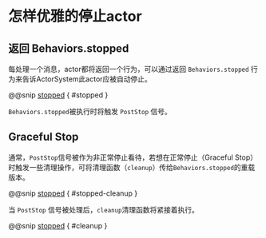 # 怎样优雅的停止actor

## 返回 Behaviors.stopped

每处理一个消息，actor都将返回一个行为，可以通过返回 `Behaviors.stopped` 行为来告诉ActorSystem此actor应被自动停止。

@@snip [stopped](../../../../../cookbook-actor/src/main/scala/cookbook/actor/stopped/StoppedMain.scala) { #stopped }

`Behaviors.stopped`被执行时将触发 `PostStop` 信号。

## Graceful Stop

通常，`PostStop`信号被作为非正常停止看待，若想在正常停止（Graceful Stop）时触发一些清理操作，可将清理函数（`cleanup`）传给`Behaviors.stopped`的重载版本。

@@snip [stopped](../../../../../cookbook-actor/src/main/scala/cookbook/actor/stopped/StoppedMain.scala) { #stopped-cleanup }

当 `PostStop` 信号被处理后，`cleanup`清理函数将紧接着执行。

@@snip [stopped](../../../../../cookbook-actor/src/main/scala/cookbook/actor/stopped/StoppedMain.scala) { #cleanup }
